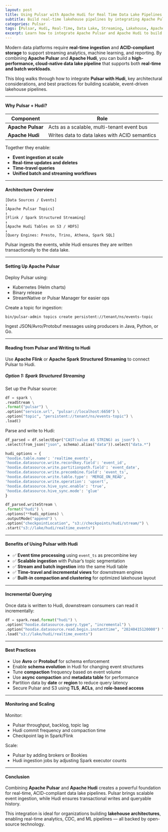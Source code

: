 ```yaml
---
layout: post
title: Using Pulsar with Apache Hudi for Real Time Data Lake Pipelines
subtitle: Build real-time lakehouse pipelines by integrating Apache Pulsar with Apache Hudi on cloud-native storage
categories: Pulsar
tags: [Pulsar, Hudi, Real-Time, Data Lake, Streaming, Lakehouse, Apache Hudi, Apache Pulsar]
excerpt: Learn how to integrate Apache Pulsar and Apache Hudi to build low-latency, real-time data lake pipelines with ACID guarantees, incremental processing, and unified batch-stream storage.
---
```

Modern data platforms require **real-time ingestion** and **ACID-compliant storage** to support streaming analytics, machine learning, and reporting. By combining **Apache Pulsar** and **Apache Hudi**, you can build a **high-performance, cloud-native data lake pipeline** that supports both **real-time and batch workloads**.

This blog walks through how to integrate **Pulsar with Hudi**, key architectural considerations, and best practices for building scalable, event-driven lakehouse pipelines.

---

#### Why Pulsar + Hudi?

| Component       | Role                                          |
|-----------------|-----------------------------------------------|
| **Apache Pulsar** | Acts as a scalable, multi-tenant event bus     |
| **Apache Hudi**  | Writes data to data lakes with ACID semantics |

Together they enable:
- **Event ingestion at scale**
- **Real-time updates and deletes**
- **Time-travel queries**
- **Unified batch and streaming workflows**

---

#### Architecture Overview

```
[Data Sources / Events]  
↓  
[Apache Pulsar Topics]  
↓  
[Flink / Spark Structured Streaming]  
↓  
[Apache Hudi Tables on S3 / HDFS]  
↓  
[Query Engines: Presto, Trino, Athena, Spark SQL]  
```

Pulsar ingests the events, while Hudi ensures they are written transactionally to the data lake.

---

#### Setting Up Apache Pulsar

Deploy Pulsar using:
- Kubernetes (Helm charts)
- Binary release
- StreamNative or Pulsar Manager for easier ops

Create a topic for ingestion:

```bash
bin/pulsar-admin topics create persistent://tenant/ns/events-topic
```

Ingest JSON/Avro/Protobuf messages using producers in Java, Python, or Go.

---

#### Reading from Pulsar and Writing to Hudi

Use **Apache Flink** or **Apache Spark Structured Streaming** to connect Pulsar to Hudi.

##### Option 1: Spark Structured Streaming

Set up the Pulsar source:

```python
df = spark \
.readStream \
.format("pulsar") \
.option("service.url", "pulsar://localhost:6650") \
.option("topic", "persistent://tenant/ns/events-topic") \
.load()
```

Parse and write to Hudi:

```python
df_parsed = df.selectExpr("CAST(value AS STRING) as json") \
.select(from_json("json", schema).alias("data")).select("data.*")

hudi_options = {
'hoodie.table.name': 'realtime_events',
'hoodie.datasource.write.recordkey.field': 'event_id',
'hoodie.datasource.write.partitionpath.field': 'event_date',
'hoodie.datasource.write.precombine.field': 'event_ts',
'hoodie.datasource.write.table.type': 'MERGE_ON_READ',
'hoodie.datasource.write.operation': 'upsert',
'hoodie.datasource.hive_sync.enable': 'true',
'hoodie.datasource.hive_sync.mode': 'glue'
}

df_parsed.writeStream \
.format("hudi") \
.options(**hudi_options) \
.outputMode("append") \
.option("checkpointLocation", "s3://checkpoints/hudi/stream/") \
.start("s3://lake/hudi/realtime_events")
```

---

#### Benefits of Using Pulsar with Hudi

- ✅ **Event time processing** using `event_ts` as precombine key
- ✅ **Scalable ingestion** with Pulsar’s topic segmentation
- ✅ **Stream and batch ingestion** into the same Hudi table
- ✅ **Time-travel and incremental views** for downstream engines
- ✅ **Built-in compaction and clustering** for optimized lakehouse layout

---

#### Incremental Querying

Once data is written to Hudi, downstream consumers can read it incrementally:

```python
df = spark.read.format("hudi") \
.option("hoodie.datasource.query.type", "incremental") \
.option("hoodie.datasource.read.begin.instanttime", "20240415120000") \
.load("s3://lake/hudi/realtime_events")
```

---

#### Best Practices

- Use **Avro** or **Protobuf** for schema enforcement
- Enable **schema evolution** in Hudi for changing event structures
- Tune **compaction** frequency based on event volume
- Use **async compaction** and **metadata table** for performance
- Partition data by **date** or **region** to reduce query latency
- Secure Pulsar and S3 using **TLS**, **ACLs**, and **role-based access**

---

#### Monitoring and Scaling

Monitor:
- Pulsar throughput, backlog, topic lag
- Hudi commit frequency and compaction time
- Checkpoint lag in Spark/Flink

Scale:
- Pulsar by adding brokers or Bookies
- Hudi ingestion jobs by adjusting Spark executor counts

---

#### Conclusion

Combining **Apache Pulsar** and **Apache Hudi** creates a powerful foundation for real-time, ACID-compliant data lake pipelines. Pulsar brings scalable event ingestion, while Hudi ensures transactional writes and queryable history.

This integration is ideal for organizations building **lakehouse architectures**, enabling real-time analytics, CDC, and ML pipelines — all backed by open-source technology.
